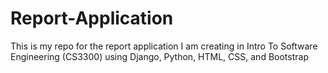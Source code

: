 # Report-Application
This is my repo for the report application I am creating in Intro To Software Engineering (CS3300) using Django, Python, HTML, CSS, and Bootstrap
